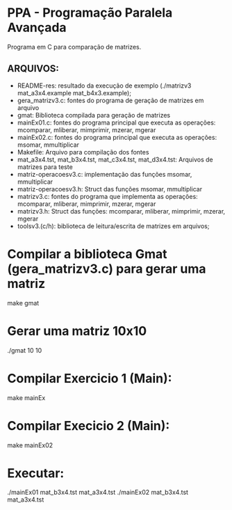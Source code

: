 # PPA - Programação Paralela Avançada
Programa em C para comparação de matrizes.

## ARQUIVOS:
* README-res: resultado da execução de exemplo (./matrizv3 mat_a3x4.example mat_b4x3.example);
* gera_matrizv3.c: fontes do programa de geração de matrizes em arquivo
* gmat: Biblioteca compilada para geração de matrizes
* mainEx01.c: fontes do programa principal que executa as operações: mcomparar, mliberar, mimprimir, mzerar, mgerar
* mainEx02.c: fontes do programa principal que executa as operações: msomar, mmultiplicar
* Makefile: Arquivo para compilação dos fontes
* mat_a3x4.tst, mat_b3x4.tst, mat_c3x4.tst, mat_d3x4.tst: Arquivos de matrizes para teste
* matriz-operacoesv3.c: implementação das funções msomar, mmultiplicar
* matriz-operacoesv3.h: Struct das funções msomar, mmultiplicar
* matrizv3.c: fontes do programa que implementa as operações: mcomparar, mliberar, mimprimir, mzerar, mgerar
* matrizv3.h: Struct das funções: mcomparar, mliberar, mimprimir, mzerar, mgerar
* toolsv3.(c/h): biblioteca de leitura/escrita de matrizes em arquivos;  

# Compilar a biblioteca Gmat (gera_matrizv3.c) para gerar uma matriz
make gmat

# Gerar uma matriz 10x10
./gmat 10 10

# Compilar Exercicio 1 (Main):
 make mainEx

# Compilar Execicio 2 (Main):
make mainEx02

# Executar: 
./mainEx01 mat_b3x4.tst mat_a3x4.tst
./mainEx02 mat_b3x4.tst mat_a3x4.tst